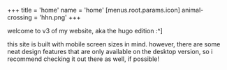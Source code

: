 +++
title = 'home'
name = 'home'
[menus.root.params.icon]
  animal-crossing = 'hhn.png'
+++

welcome to v3 of my website, aka the hugo edition :^]

this site is built with mobile screen sizes in mind.
however, there are some neat design features that are only available on the desktop version, so i
recommend checking it out there as well, if possible!
